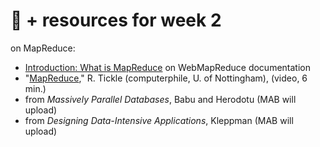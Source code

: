 # 🤖 + resources for week 2

on MapReduce:
- [Introduction: What is MapReduce](https://webmapreduce.sourceforge.net/docs/using/intro.html) on WebMapReduce documentation
- "[MapReduce](https://www.youtube.com/watch?v=cvhKoniK5Uo)," R. Tickle (computerphile, U. of Nottingham), (video, 6 min.)
- from _Massively Parallel Databases_, Babu and Herodotu (MAB will upload)
- from _Designing Data-Intensive Applications_, Kleppman (MAB will upload)
